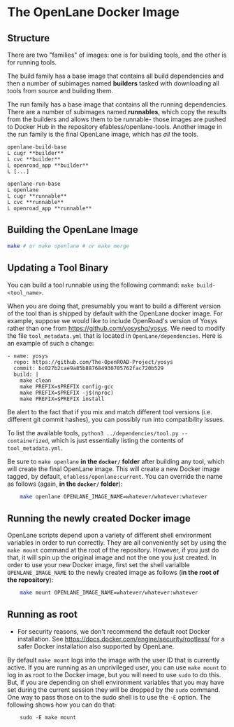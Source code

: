 # The OpenLane Docker Image
## Structure

There are two "families" of images: one is for building tools, and the other is for running tools.

The build family has a base image that contains all build dependencies and then a number of subimages named **builders** tasked with downloading all tools from source and building them.

The run family has a base image that contains all the running dependencies. There are a number of subimages named **runnables**, which copy the results from the builders and allows them to be runnable- those images are pushed to Docker Hub in the repository efabless/openlane-tools. Another image in the run family is the final OpenLane image, which has *all* the tools.

```
openlane-build-base
L cugr **builder**
L cvc **builder**
L openroad_app **builder**
L [...]

openlane-run-base
L openlane
L cugr **runnable**
L cvc **runnable**
L openroad_app **runnable**
```

## Building the OpenLane Image
```bash
make # or make openlane # or make merge
```

## Updating a Tool Binary

You can build a tool runnable using the following command: `make build-<tool_name>`.

When you are doing that, presumably you want to build a different version of the tool than is shipped by default with the OpenLane docker image. For example,  suppose we would like to include OpenRoad's version of Yosys rather than one from https://github.com/yosyshq/yosys. We need to modify the file `tool_metadata.yml` that is located in `OpenLane/dependencies`. Here is an example of such a change:

```
- name: yosys
  repo: https://github.com/The-OpenROAD-Project/yosys
  commit: bc027b2cae9a85b887684930705762fac720b529
  build: |
    make clean
    make PREFIX=$PREFIX config-gcc
    make PREFIX=$PREFIX -j$(nproc)
    make PREFIX=$PREFIX install
```

Be alert to the fact that if you mix and match different tool versions (i.e. different git commit hashes), you can possibly run into compatibility issues.

To list the available tools, `python3 ../dependencies/tool.py --containerized`, which is just essentially listing the contents of `tool_metadata.yml`.

Be sure to `make openlane` **in the `docker/` folder** after building any tool, which will create the final OpenLane image. This will create a new Docker image tagged, by default, `efabless/openlane:current`. You can override the name as follows (again, **in the `docker/` folder**):

```sh
    make openlane OPENLANE_IMAGE_NAME=whatever/whatever:whatever
```

## Running the newly created Docker image
OpenLane scripts depend upon a variety of different shell environment variables in order to run correctly. They are all conveniently set by using the `make mount` command at the root of the repository. However, if you just do that, it will spin up the original image and not the one you just created. In order to use your new Docker image, first set the shell varialble `OPENLANE_IMAGE_NAME` to the newly created image as follows (**in the root of the repository**):

```sh
    make mount OPENLANE_IMAGE_NAME=whatever/whatever:whatever
```

## Running as root
* For security reasons, we don't recommend the default root Docker installation. See https://docs.docker.com/engine/security/rootless/ for a safer Docker installation also supported by OpenLane.

By default `make mount` logs into the image with the user ID that is currently active. If you are running as an unprivileged user, you can use `make mount` to log in as root to the Docker image, but you will need to use `sudo` to do this. But, if you are depending on shell environment variables that you may have set during the current session they will be dropped by the `sudo` command. One way to pass those on to the sudo shell is to use the `-E` option. The following shows how you can do that:

```
    sudo -E make mount
```

